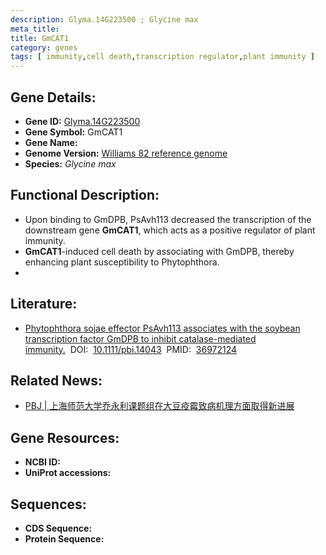 ```yaml
---
description: Glyma.14G223500 ; Glycine max
meta_title:
title: GmCAT1
category: genes
tags: [ immunity,cell death,transcription regulator,plant immunity ]
---
```


## Gene Details:
- **Gene ID:**	[Glyma.14G223500](https://www.maizegdb.org/gene_center/gene/Glyma.14G223500)
- **Gene Symbol:** GmCAT1
- **Gene Name:** 
- **Genome Version:** [Williams 82 reference genome]()
- **Species:** *Glycine max*

## Functional Description:
   - Upon binding to GmDPB, PsAvh113 decreased the transcription of the downstream gene **GmCAT1**, which acts as a positive regulator of plant immunity.
   - **GmCAT1**-induced cell death by associating with GmDPB, thereby enhancing plant susceptibility to Phytophthora. 
   - 

## Literature:
   - [Phytophthora sojae effector PsAvh113 associates with the soybean transcription factor GmDPB to inhibit catalase-mediated immunity.]( https://onlinelibrary.wiley.com/doi/10.1111/pbi.14043)&nbsp;&nbsp;DOI:&nbsp;&nbsp;[10.1111/pbi.14043](https://onlinelibrary.wiley.com/doi/10.1111/pbi.14043)&nbsp;&nbsp;PMID:&nbsp;&nbsp;[36972124](https://pubmed.ncbi.nlm.nih.gov/36972124/)

## Related News:
   - [PBJ | 上海师范大学乔永利课题组在大豆疫霉致病机理方面取得新进展](https://mp.weixin.qq.com/s?__biz=MzIyOTY2NDYyNQ==&mid=2247569549&idx=7&sn=27d522336e5f8d307cbbea98545bce2e&chksm=7bd0f8808268e461a46f8f92f6c58f0a2428f6782a65981d4fc90dd1099e0be71c6b0cae4b47&scene=27#wechat_redirect)

## Gene Resources:
- **NCBI ID:** [](https://www.ncbi.nlm.nih.gov/gene/?term=)
- **UniProt accessions:** [](https://www.uniprot.org/uniprotkb//entry)

## Sequences:
- **CDS Sequence:**
- **Protein Sequence:**
